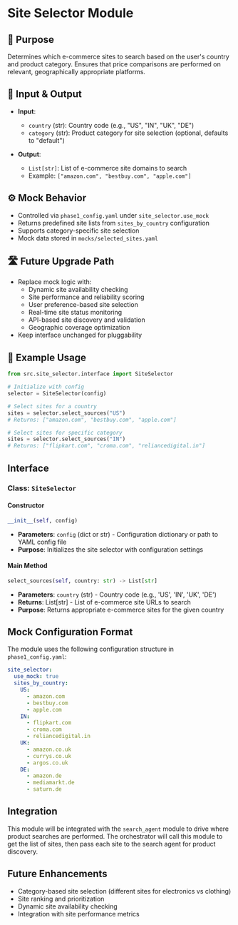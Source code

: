 # Site Selector Module

## 🧩 Purpose
Determines which e-commerce sites to search based on the user's country and product category. Ensures that price comparisons are performed on relevant, geographically appropriate platforms.

## 🔁 Input & Output

- **Input**: 
  - `country` (str): Country code (e.g., "US", "IN", "UK", "DE")
  - `category` (str): Product category for site selection (optional, defaults to "default")

- **Output**: 
  - `List[str]`: List of e-commerce site domains to search
  - Example: `["amazon.com", "bestbuy.com", "apple.com"]`

## ⚙️ Mock Behavior

- Controlled via `phase1_config.yaml` under `site_selector.use_mock`
- Returns predefined site lists from `sites_by_country` configuration
- Supports category-specific site selection
- Mock data stored in `mocks/selected_sites.yaml`

## 🛣️ Future Upgrade Path

- Replace mock logic with:
  - Dynamic site availability checking
  - Site performance and reliability scoring
  - User preference-based site selection
  - Real-time site status monitoring
  - API-based site discovery and validation
  - Geographic coverage optimization
- Keep interface unchanged for pluggability

## 🧪 Example Usage
```python
from src.site_selector.interface import SiteSelector

# Initialize with config
selector = SiteSelector(config)

# Select sites for a country
sites = selector.select_sources("US")
# Returns: ["amazon.com", "bestbuy.com", "apple.com"]

# Select sites for specific category
sites = selector.select_sources("IN")
# Returns: ["flipkart.com", "croma.com", "reliancedigital.in"]
```

## Interface

### Class: `SiteSelector`

#### Constructor
```python
__init__(self, config)
```
- **Parameters**: `config` (dict or str) - Configuration dictionary or path to YAML config file
- **Purpose**: Initializes the site selector with configuration settings

#### Main Method
```python
select_sources(self, country: str) -> List[str]
```
- **Parameters**: `country` (str) - Country code (e.g., 'US', 'IN', 'UK', 'DE')
- **Returns**: List[str] - List of e-commerce site URLs to search
- **Purpose**: Returns appropriate e-commerce sites for the given country

## Mock Configuration Format

The module uses the following configuration structure in `phase1_config.yaml`:

```yaml
site_selector:
  use_mock: true
  sites_by_country:
    US:
      - amazon.com
      - bestbuy.com
      - apple.com
    IN:
      - flipkart.com
      - croma.com
      - reliancedigital.in
    UK:
      - amazon.co.uk
      - currys.co.uk
      - argos.co.uk
    DE:
      - amazon.de
      - mediamarkt.de
      - saturn.de
```

## Integration

This module will be integrated with the `search_agent` module to drive where product searches are performed. The orchestrator will call this module to get the list of sites, then pass each site to the search agent for product discovery.

## Future Enhancements

- Category-based site selection (different sites for electronics vs clothing)
- Site ranking and prioritization
- Dynamic site availability checking
- Integration with site performance metrics 